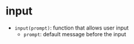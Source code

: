 # input
- `input(prompt)`: function that allows user input
    - `prompt`: default message before the input